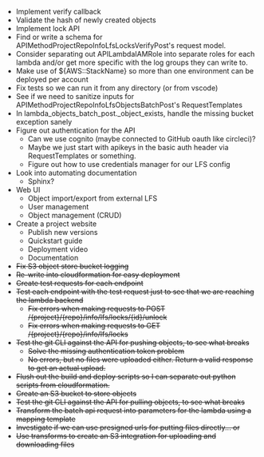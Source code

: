 * Implement verify callback
* Validate the hash of newly created objects
* Implement lock API
* Find or write a schema for APIMethodProjectRepoInfoLfsLocksVerifyPost's request model.
* Consider separating out APILambdaIAMRole into separate roles for each lambda and/or get more specific with the log groups they can write to.
* Make use of ${AWS::StackName} so more than one environment can be deployed per account
* Fix tests so we can run it from any directory (or from vscode)
* See if we need to sanitize inputs for APIMethodProjectRepoInfoLfsObjectsBatchPost's RequestTemplates
* In lambda_objects_batch_post._object_exists, handle the missing bucket exception sanely
* Figure out authentication for the API
    * Can we use cognito (maybe connected to GitHub oauth like circleci)?
    * Maybe we just start with apikeys in the basic auth header via RequestTemplates or something.
    * Figure out how to use credentials manager for our LFS config
* Look into automating documentation
    * Sphinx?
* Web UI
    * Object import/export from external LFS
    * User management
    * Object management (CRUD)
* Create a project website
    * Publish new versions
    * Quickstart guide
    * Deployment video
    * Documentation
* ~~Fix S3 object store bucket logging~~
* ~~Re-write into cloudformation for easy deployment~~
* ~~Create test requests for each endpoint~~
* ~~Test each endpoint with the test request just to see that we are reaching the lambda backend~~
    * ~~Fix errors when making requests to POST /{project}/{repo}/info/lfs/locks/{id}/unlock~~
    * ~~Fix errors when making requests to GET /{project}/{repo}/info/lfs/locks~~
* ~~Test the git CLI against the API for pushing objects, to see what breaks~~
    * ~~Solve the missing authentication token problem~~
    * ~~No errors, but no files were uploaded either.  Return a valid response to get an actual upload.~~
* ~~Flush out the build and deploy scripts so I can separate out python scripts from cloudformation.~~
* ~~Create an S3 bucket to store objects~~
* ~~Test the git CLI against the API for pulling objects, to see what breaks~~
* ~~Transform the batch api request into parameters for the lambda using a mapping template~~
* ~~Investigate if we can use presigned urls for putting files directly... or~~
* ~~Use transforms to create an S3 integration for uploading and downloading files~~

